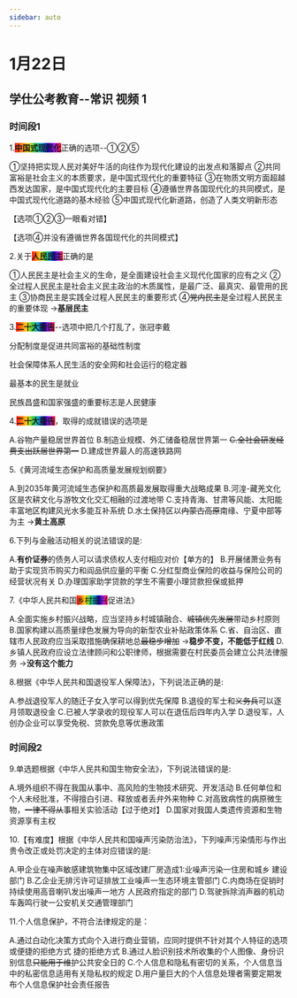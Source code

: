 ```yaml
---
sidebar: auto
---
```


# 1月22日

<timeLineTag name="lhr" time="1月22日下午" content="常识视频--时长20分钟--几道真题" percent=1></timeLineTag>

## 学仕公考教育--常识 视频 1   

### 时间段1

1.<font style="background: linear-gradient( to right, #ff1616, #ff7716, #ffdc16, #36c945, #10a5ce, #0f0096, #a51eff, #ff1616);">**中国式现代化**</font>正确的选项--①②⑤

①坚持把实现人民对美好牛活的向往作为现代化建设的出发点和落脚点
②共同富裕是社会主义的本质要求，是中国式现代化的重要特征
③在物质文明方面超越西发达国家，是中国式现代化的主要目标
④遵循世界各国现代化的共同模式，是中国式现代化道路的基木经验
⑤中国式现代化新道路，创造了人类文明新形态

【选项①②③一眼看对错】

【选项④并没有遵循世界各国现代化的共同模式】

2.关于<font style="background: linear-gradient( to right, #ff1616, #ff7716, #ffdc16, #36c945, #10a5ce, #0f0096, #a51eff, #ff1616);">**人民民主**</font>正确的是

①人民民主是社会主义的生命，是全面建设社会主义现代化国家的应有之义
②全过程人民民主是社会主义民主政治的木质属性，是最广泛、最真灾、最管用的民主
③协商民主是实践全过程人民民主的重要形式
④~~党内民主~~是全过程人民民主的重要体现 →**基层民主**

3.**<font style="background: linear-gradient( to right, #ff1616, #ff7716, #ffdc16, #36c945, #10a5ce, #0f0096, #a51eff, #ff1616);">二十大报告</font>**--选项中把几个打乱了，张冠李戴

分配制度是促进共同富裕的基础性制度

社会保障体系人民生活的安全网和社会运行的稳定器

最基本的民生是就业

民族昌盛和国家强盛的重要标志是人民健康

4.**<font style="background: linear-gradient( to right, #ff1616, #ff7716, #ffdc16, #36c945, #10a5ce, #0f0096, #a51eff, #ff1616);">二十大报告</font>**，取得的成就错误的选项是

A.谷物产量稳居世界首位
B.制造业规模、外汇储备稳居世界第一
~~C.全社会研发经费支出跃居世界第一~~
D.建成世界最人的高速铁路网

5.《黄河流域生态保护和高质量发展规划纲要》

A.到2035年黄河流域生态保护和高质最发展取得重大战略成果
B.河湟-藏羌文化区是农耕文化与游牧文化交汇相融的过渡地带
C.支持青海、甘肃等风能、太阳能丰富地区构建风光水多能互补系统
D.水土保持区以~~内蒙古高原~~南缘、宁夏中部等为主 →**黄土高原**

6.下列与金融活动相关的说法错误的是:

A.**有价证券**的债务人可以请求债权人支付相应对价【单方的】
B.开展储萧业务有助于实现货币购买力和阎品供应量的平衡
C.分红型商业保险的收益与保险公司的经营状况有关
D.办理国家助学贷款的学生不需要小理贷款担保或抵押

7.《中华人民共和国<font style="background: linear-gradient( to right, #ff1616, #ff7716, #ffdc16, #36c945, #10a5ce, #0f0096, #a51eff, #ff1616);">乡村振兴</font>促进法》

A.全面实施乡村振兴战略，应当坚持乡村城镇融合、~~城镇优先发展~~带动乡村原则
B.国家构建以高质量绿色发展为导向的新型农业补贴政策体系
C.省、自治区、直辖市人民政府应当采取措施确保耕地总~~最稳步增加~~ →**稳步不变，不能低于红线**
D.乡镇人民政府应设立法律顾问和公职律师，根据需要在村民委员会建立公共法律服务 →**没有这个能力**

8.根据《中华人民共和国退役军人保障法》，下列说法正确的是:

A.参战退役军人的随迁子女入学可以得到优先保障
B.退役的军士和~~义务兵~~可以逐月领取退役金
C.已被人学录收的现役军人可以在退伍后四年内入学
D.退役军，人创办企业可以享受免税、贷款免息等优惠政策

### 时间段2

9.单选题根据《中华人民共和国生物安全法》，下列说法错误的是:

A.境外组织不得在我国从事中、高风险的生物技术研究、开发活动
B.任何单位和个人未经批准，不得擅白引进、释放或者丢弁外来物种
C.对高致病性的病原微生物，~~一律不得从~~事相关实验活动【过于绝对】
D.国家对我国人类遗传资源和生物资源享有主权

10.【有难度】根据《中华人民共和国噪声污染防治法》，下列噪声污染情形与作出贵令改正或处罚决定的主体对应错误的是:

A.甲企业在噪声敏感建筑物集中区域改建厂房造成1:业噪声污染一住房和城乡 建设部门
B.乙企业无排污许可证排放工业噪声一生态环境主管部门
C.内商场在促销时持续使用高音喇叭发出噪声一地方 人民政府指定的部门
D.驾驶拆除消声器的机动车轰鸣行驶一公安机关交通管理部门

11.个人信息保护，不符合法律规定的是：

A.通过白动化决策方式向个入进行商业营销，应同时提供不针对其个人特征的选项或便捷的拒绝方式
捷的拒绝方式
B.通过人脸识别技术所收集的个人图像、身份识别信息~~只能用于维~~护公共安全日的
C.个人信息和隐私有密切的关系，个人信息当中的私密信息适用有关隐私权的规定
D.用户量巨大的个人信息处理者需要定期发布个人信息保护社会责任报告
